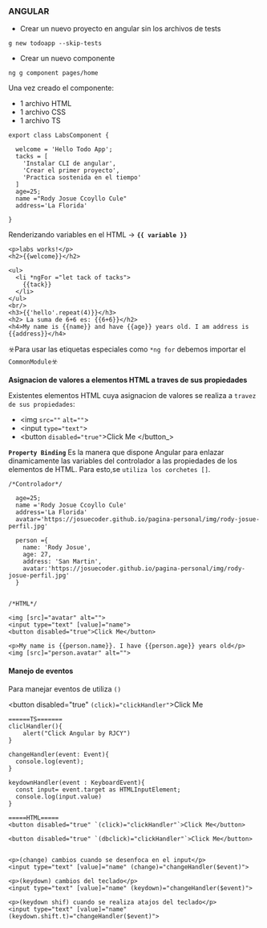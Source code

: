 ### **ANGULAR**

- Crear un nuevo proyecto en angular sin los archivos de tests
```
g new todoapp --skip-tests
```
- Crear un nuevo componente
```
ng g component pages/home
```
Una vez creado el componente:
- 1 archivo HTML
- 1 archivo CSS
- 1 archivo TS
```
export class LabsComponent {

  welcome = 'Hello Todo App';
  tacks = [
    'Instalar CLI de angular',
    'Crear el primer proyecto',
    'Practica sostenida en el tiempo'
  ]
  age=25;
  name ="Rody Josue Ccoyllo Cule"
  address='La Florida'

}
```
Renderizando variables en el HTML -> **`{{ variable }}`**
```
<p>labs works!</p>
<h2>{{welcome}}</h2>

<ul>
  <li *ngFor ="let tack of tacks">
    {{tack}}
  </li>
</ul>
<br/>
<h3>{{'hello'.repeat(4)}}</h3>
<h2> La suma de 6+6 es: {{6+6}}</h2>
<h4>My name is {{name}} and have {{age}} years old. I am address is {{address}}</h4>
```

☣️Para usar las etiquetas especiales como `*ng for` debemos importar el `CommonModule`☣️

**Asignacion de valores a elementos HTML a traves de sus propiedades**


Existentes elementos HTML cuya asignacion de valores se realiza a `travez de sus propiedades`: 
-  <img  `src=""`  `alt=""`>
- <input `type="text"`>
- <button `disabled="true"`>Click Me </button_>

**`Property Binding`** Es la manera que dispone Angular para enlazar dinamicamente las variables del controlador  a las propiedades de los elementos de HTML. Para esto,se `utiliza los corchetes []`.
```
/*Controlador*/

  age=25;
  name ='Rody Josue Ccoyllo Cule'
  address='La Florida'
  avatar='https://josuecoder.github.io/pagina-personal/img/rody-josue-perfil.jpg'  

  person ={
    name: 'Rody Josue',
    age: 27,
    address: 'San Martin',
    avatar:'https://josuecoder.github.io/pagina-personal/img/rody-josue-perfil.jpg'
  }


```
```
/*HTML*/

<img [src]="avatar" alt="">
<input type="text" [value]="name">
<button disabled="true">Click Me</button>

<p>My name is {{person.name}}. I have {{person.age}} years old</p>
<img [src]="person.avatar" alt="">

```
#### **Manejo de eventos**
Para manejar eventos de utiliza `()`

<button disabled="true" `(click)="clickHandler"`>Click Me</button>

```
======TS=======
cliclHandler(){
    alert("Click Angular by RJCY")
}

changeHandler(event: Event){
  console.log(event);
}
  
keydownHandler(event : KeyboardEvent){
  const input= event.target as HTMLInputElement;
  console.log(input.value)
}

```

```
=====HTML=====
<button disabled="true" `(click)="clickHandler"`>Click Me</button>

<button disabled="true" `(dbclick)="clickHandler"`>Click Me</button>


<p>(change) cambios cuando se desenfoca en el input</p>
<input type="text" [value]="name" (change)="changeHandler($event)">

<p>(keydown) cambios del teclado</p>
<input type="text" [value]="name" (keydown)="changeHandler($event)">
 
<p>(keydown shif) cuando se realiza atajos del teclado</p>
<input type="text" [value]="name" (keydown.shift.t)="changeHandler($event)">

```
 











